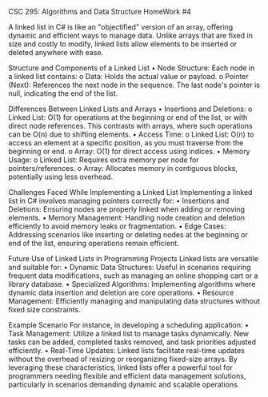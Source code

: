 CSC 295: Algorithms and Data Structure  HomeWork #4

A linked list in C# is like an "objectified" version of an array, offering dynamic and efficient ways to manage data. Unlike arrays that are fixed in size and costly to modify, linked lists allow elements to be inserted or deleted anywhere with ease.

Structure and Components of a Linked List
  •	Node Structure: Each node in a linked list contains:
    o	Data: Holds the actual value or payload.
    o	Pointer (Next): References the next node in the sequence. The last node's pointer is null, indicating the end of the list.

Differences Between Linked Lists and Arrays
  •	Insertions and Deletions:
    o	Linked List: O(1) for operations at the beginning or end of the list, or with direct node references. This contrasts with arrays, where such operations can be O(n) due to shifting elements.
  •	Access Time:
    o	Linked List: O(n) to access an element at a specific position, as you must traverse from the beginning or end.
    o	Array: O(1) for direct access using indices.
  •	Memory Usage:
    o	Linked List: Requires extra memory per node for pointers/references.
    o	Array: Allocates memory in contiguous blocks, potentially using less overhead.

Challenges Faced While Implementing a Linked List
Implementing a linked list in C# involves managing pointers correctly for:
  •	Insertions and Deletions: Ensuring nodes are properly linked when adding or removing elements.
  •	Memory Management: Handling node creation and deletion efficiently to avoid memory leaks or fragmentation.
  •	Edge Cases: Addressing scenarios like inserting or deleting nodes at the beginning or end of the list, ensuring operations remain efficient.

Future Use of Linked Lists in Programming Projects
Linked lists are versatile and suitable for:
  •	Dynamic Data Structures: Useful in scenarios requiring frequent data modifications, such as managing an online shopping cart or a library database.
  •	Specialized Algorithms: Implementing algorithms where dynamic data insertion and deletion are core operations.
  •	Resource Management: Efficiently managing and manipulating data structures without fixed size constraints.

Example Scenario
For instance, in developing a scheduling application:
  •	Task Management: Utilize a linked list to manage tasks dynamically. New tasks can be added, completed tasks removed, and task priorities adjusted efficiently.
  •	Real-Time Updates: Linked lists facilitate real-time updates without the overhead of resizing or reorganizing fixed-size arrays.
By leveraging these characteristics, linked lists offer a powerful tool for programmers needing flexible and efficient data management solutions, particularly in scenarios demanding dynamic and scalable operations.
